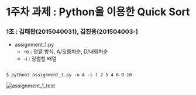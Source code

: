 # 1주차 과제 : Python을 이용한 Quick Sort
### 1조 : 김태완(2015040031), 김진용(201504003-)

* assignment_1.py
  - -o : 정렬 방식, A/오름차순, D/내림차순
  - -i : 정렬할 배열
<pre><code>
$ python3 assignment_1.py -o A -i 1 2 5 4 6 0 10
</code></pre>

![assignment_1_test](https://user-images.githubusercontent.com/48250370/54082615-f8658b00-435b-11e9-9c0d-d33123017f0f.PNG)
